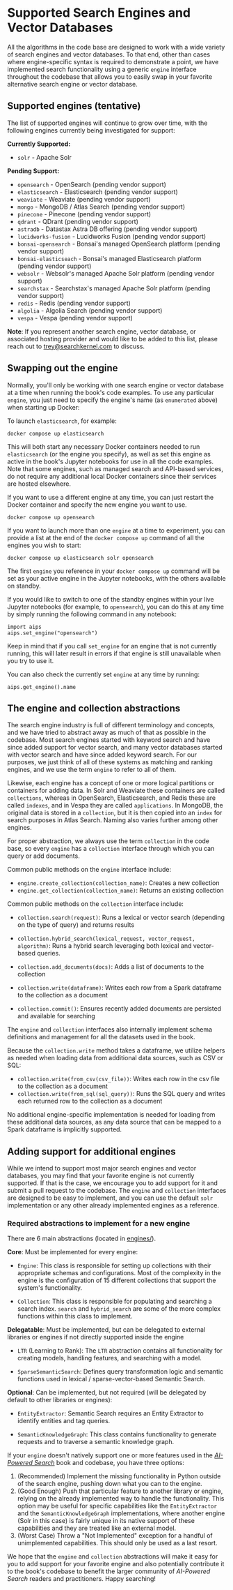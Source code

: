 # Supported Search Engines and Vector Databases

All the algorithms in the code base are designed to work with a wide variety of search engines and vector databases. To that end, other than cases where engine-specific syntax is required to demonstrate a point, we have implemented search functionality using a generic `engine` interface throughout the codebase that allows you to easily swap in your favorite alternative search engine or vector database.

## Supported engines (tentative)

The list of supported engines will continue to grow over time, with the following engines currently being investigated for support:

**Currently Supported:**
* `solr` - Apache Solr

**Pending Support:**
* `opensearch` - OpenSearch (pending vendor support)
* `elasticsearch` - Elasticsearch (pending vendor support)
* `weaviate` - Weaviate (pending vendor support)
* `mongo` - MongoDB / Atlas Search (pending vendor support)
* `pinecone` - Pinecone (pending vendor support)
* `qdrant` - QDrant (pending vendor support)
* `astradb` - Datastax Astra DB offering (pending vendor support)
* `lucidworks-fusion` - Lucidworks Fusion (pending vendor support)
* `bonsai-opensearch` - Bonsai's managed OpenSearch platform (pending vendor support)
* `bonsai-elasticseach` - Bonsai's managed Elasticsearch platform (pending vendor support)
* `websolr` - Websolr's managed Apache Solr platform (pending vendor support)
* `searchstax` - Searchstax's managed Apache Solr platform (pending vendor support)
* `redis` - Redis (pending vendor support)
* `algolia` - Algolia Search (pending vendor support)
* `vespa` - Vespa (pending vendor support)

**Note**: If you represent another search engine, vector database, or associated hosting provider and would like to be added to this list, please reach out to trey@searchkernel.com to discuss.

## Swapping out the engine

Normally, you'll only be working with one search engine or vector database at a time when running the book's code examples. To use any particular `engine`, you just need to specify the engine's name (as `enumerated` above) when starting up Docker:

To launch `elasticsearch`, for example:
```
docker compose up elasticsearch
```

This will both start any necessary Docker containers needed to run `elasticsearch` (or the engine you specify), as well as set this engine as active in the book's Jupyter notebooks for use in all the code examples. Note that some engines, such as managed search and API-based services, do not require any additional local Docker containers since their services are hosted elsewhere. 

If you want to use a different engine at any time, you can just restart the Docker container and specify the new engine you want to use.
```
docker compose up opensearch
```

If you want to launch more than one `engine` at a time to experiment, you can provide a list at the end of the `docker compose up` command of all the engines you wish to start:
```
docker compose up elasticsearch solr opensearch
```

The first `engine` you reference in your `docker compose up` command will be set as your active engine in the Jupyter notebooks, with the others available on standby.

If you would like to switch to one of the standby engines within your live Jupyter notebooks (for example, to `opensearch`), you can do this at any time by simply running the following command in any notebook:
```
import aips
aips.set_engine("opensearch")
```

Keep in mind that if you call `set_engine` for an engine that is not currently running, this will later result in errors if that engine is still unavailable when you try to use it.

You can also check the currently set `engine` at any time by running:
```
aips.get_engine().name
```


## The engine and collection abstractions

The search engine industry is full of different terminology and concepts, and we have tried to abstract away as much of that as possible in the codebase. Most search engines started with keyword search and have since added support for vector search, and many vector databases started with vector search and have since added keyword search. For our purposes, we just think of all of these systems as matching and ranking engines, and we use the term `engine` to refer to all of them.

Likewise, each engine has a concept of one or more logical partitions or containers for adding data. In Solr and Weaviate these containers are called `collections`, whereas in OpenSearch, Elasticsearch, and Redis these are called `indexes`, and in Vespa they are called `applications`. In MongoDB, the original data is stored in a `collection`, but it is then copied into an `index` for search purposes in Atlas Search. Naming also varies further among other engines.

For proper abstraction, we always use the term `collection` in the code base, so every `engine` has a `collection` interface through which you can query or add documents.

Common public methods on the `engine` interface include:

* `engine.create_collection(collection_name)`: Creates a new collection
* `engine.get_collection(collection_name)`: Returns an existing collection

Common public methods on the `collection` interface include:

* `collection.search(request)`: Runs a lexical or vector search (depending on the type of query) and returns results
* `collection.hybrid_search(lexical_request, vector_request, algorithm)`: Runs a hybrid search leveraging both lexical and vector-based queries.

* `collection.add_documents(docs)`: Adds a list of documents to the collection
* `collection.write(dataframe)`: Writes each row from a Spark dataframe to the collection as a document
* `collection.commit()`: Ensures recently added documents are persisted and available for searching

The `engine` and `collection` interfaces also internally implement schema definitions and management for all the datasets used in the book.

Because the `collection.write` method takes a dataframe, we utilize helpers as needed when loading data from additional data sources, such as CSV or SQL:
* `collection.write(from_csv(csv_file))`: Writes each row in the  csv file to the collection as a document
* `collection.write(from_sql(sql_query))`: Runs the SQL query and writes each returned row to the collection as a document

No additional engine-specific implementation is needed for loading from these additional data sources, as any data source that can be mapped to a Spark dataframe is implicitly supported.  

## Adding support for additional engines

While we intend to support most major search engines and vector databases, you may find that your favorite engine is not currently supported. If that is the case, we encourage you to add support for it and submit a pull request to the codebase. The `engine` and `collection` interfaces are designed to be easy to implement, and you can use the default `solr` implementation or any other already implemented engines as a reference.

### Required abstractions to implement for a new engine
There are 6 main abstractions (located in [engines/](./)).

**Core**: Must be implemented for every engine:
* `Engine`: This class is responsible for setting up collections with their appropriate schemas and configurations. Most of the complexity in the engine is the configuration of 15 different collections that support the system's functionality.

* `Collection`: This class is responsible for populating and searching a search index. `search` and `hybrid_search` are some of the more complex functions within this class to implement.

**Delegatable**: Must be implemented, but can be delegated to external libraries or engines if not directly supported inside the engine
* `LTR` (Learning to Rank): The `LTR` abstraction contains all functionality for creating models, handling features, and searching with a model.

* `SparseSemanticSearch`: Defines query transformation logic and semantic functions used in lexical / sparse-vector-based Semantic Search.


**Optional**: Can be implemented, but not required (will be delegated by default to other libraries or engines):
* `EntityExtractor`: Semantic Search requires an Entity Extractor to identify entities and tag queries.

* `SemanticKnowledgeGraph`: This class contains functionality to generate requests and to traverse a semantic knowledge graph.

If your `engine` doesn't natively support one or more features used in the [_AI-Powered Search_](https://aipowerersearch.com) book and codebase, you have three options:
1. (Recommended) Implement the missing functionality in Python outside of the search engine, pushing down what you can to the engine.
2. (Good Enough) Push that particular feature to another library or engine, relying on the already implemented way to handle the functionality. This option may be useful for specific capabilities like the `EntityExtractor` and the `SemanticKnowledgeGraph` implementations, where another engine (Solr in this case) is fairly unique in its native support of these capabilities and they are treated like an external model.
3. (Worst Case) Throw a "Not Implemented" exception for a handful of unimplemented capabilities. This should only be used as a last resort.

We hope that the `engine` and `collection` abstractions will make it easy for you to add support for your favorite engine and also potentially contribute it to the book's codebase to benefit the larger community of _AI-Powered Search_ readers and practitioners. Happy searching!
